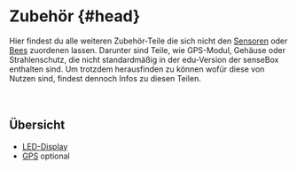 # Zubehör {#head}

<div class="description">Hier findest du alle weiteren Zubehör-Teile die sich nicht den <a href="../sensoren/README.md">Sensoren</a> oder <a href="../bees/README.md">Bees</a> zuordenen lassen. Darunter sind Teile, wie GPS-Modul, Gehäuse oder Strahlenschutz, die nicht standardmäßig in der edu-Version der senseBox enthalten sind. Um trotzdem herausfinden zu können wofür diese von Nutzen sind, findest dennoch Infos zu diesen Teilen. </div>
<div class="line">
    <br>
    <br>
</div>

## Übersicht

* [LED-Display](led-display.md)
* [GPS](gps.md) optional

